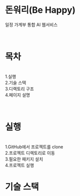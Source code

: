 # 돈워리(Be Happy)
일정 가계부 통합 AI 웹서비스
<br><br><br>
# 목차
<br>1.실행<br>2.기술 스택<br>3.디랙토리 구조<br>4.페이지 설명<br>
<br><br>
# 실행
<br>1.GitHub에서 프로젝트를 clone<br>2.프로젝트 디렉토리로 이동<br>3.필요한 패키지 설치<br>4.프로젝트 실행<br>
# 기술 스택
<br>


